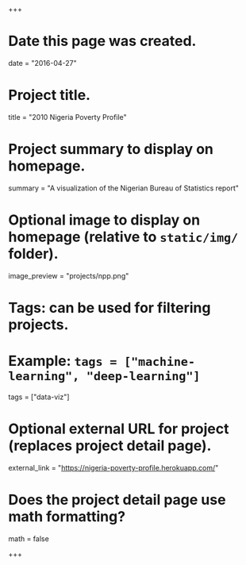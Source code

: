 +++
# Date this page was created.
date = "2016-04-27"

# Project title.
title = "2010 Nigeria Poverty Profile"

# Project summary to display on homepage.
summary = "A visualization of the Nigerian Bureau of Statistics report"

# Optional image to display on homepage (relative to `static/img/` folder).
image_preview = "projects/npp.png"

# Tags: can be used for filtering projects.
# Example: `tags = ["machine-learning", "deep-learning"]`
tags = ["data-viz"]

# Optional external URL for project (replaces project detail page).
external_link = "https://nigeria-poverty-profile.herokuapp.com/"

# Does the project detail page use math formatting?
math = false

+++
